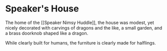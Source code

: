 # Speaker's House
The home of the [[Speaker Nimsy Huddle]], the house was modest, yet nicely decorated with carvings of dragons and the like, a small garden, and a brass doorknob shaped like a dragon.

While clearly built for humans, the furniture is clearly made for halflings.